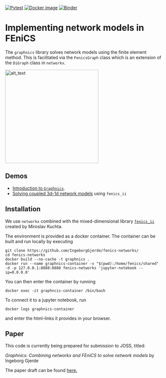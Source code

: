 [![Pytest](https://github.com/IngeborgGjerde/graphnics/actions/workflows/main.yml/badge.svg)](https://github.com/IngeborgGjerde/graphnics/actions/workflows/main.yml)
[![Docker image](https://github.com/IngeborgGjerde/graphnics/actions/workflows/docker-image.yml/badge.svg)](https://github.com/IngeborgGjerde/graphnics/actions/workflows/docker-image.yml)
[![Binder](https://mybinder.org/badge_logo.svg)](https://mybinder.org/v2/gh/IngeborgGjerde/graphnics/HEAD)

# Implementing network models in FEniCS

The `graphnics` library solves network models using the finite element method. This is facilitated via the `FenicsGraph` class which is an extension of the `DiGraph` class in `networkx`. 
 

[<img alt="alt_text" width="300px" src="pial-network.png" />]([https://www.google.com/](https://github.com/IngeborgGjerde/fenics-networks/pial-network.png?raw=true))

## Demos

- [Introduction to `Graphnics`](https://github.com/IngeborgGjerde/graphnics/blob/main/demo/Graphnics%20demo.ipynb).
- [Solving coupled 3d-1d network models](https://github.com/IngeborgGjerde/graphnics/blob/main/demo/Coupled%201d-3d.ipynb) using `fenics_ii`

## Installation
We use `networkx` combined with the mixed-dimensional library [`fenics_ii`](https://github.com/MiroK/fenics_ii) created by Miroslav Kuchta. 

The environment is provided as a docker container. The container can be built and run locally by executing

```shell
git clone https://github.com/IngeborgGjerde/fenics-networks/
cd fenics-networks
docker build --no-cache -t graphnics .
docker run --name graphnics-container -v "$(pwd):/home/fenics/shared" -d -p 127.0.0.1:8888:8888 fenics-networks 'jupyter-notebook --ip=0.0.0.0'
```

You can then enter the container by running 
```shell
docker exec -it graphncis-container /bin/bash
```
To connect it to a jupyter notebook, run
```shell
docker logs graphnics-container
```
and enter the html-links it provides in your browser.

## Paper 

This code is currently being prepared for submission to JOSS, titled:

*Graphnics: Combining networkx and FEniCS to solve network models* by Ingeborg Gjerde

The paper draft can be found [here.](https://github.com/IngeborgGjerde/graphnics/blob/main/paper/joss.md)
